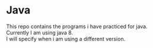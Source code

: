 # Java
This repo contains the programs i have practiced for  java.
</br> Currently I am using java 8.
</br> I will specify when i am using a different version.
